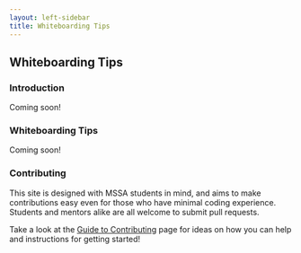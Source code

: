 ```yaml
---
layout: left-sidebar
title: Whiteboarding Tips
---
```


## Whiteboarding Tips

### Introduction

Coming soon!

### Whiteboarding Tips

Coming soon!

### Contributing

This site is designed with MSSA students in mind, and aims to make contributions easy even for those who have minimal coding experience.  Students and mentors alike are all welcome to submit pull requests.

Take a look at the [Guide to Contributing](/contributing.html) page for ideas on how you can help and instructions for getting started!